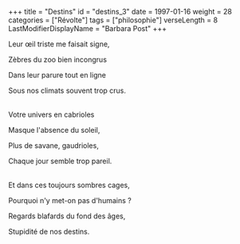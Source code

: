 +++
title = "Destins"
id = "destins_3"
date = 1997-01-16
weight = 28
categories = ["Révolte"]
tags = ["philosophie"]
verseLength = 8
LastModifierDisplayName = "Barbara Post"
+++

Leur œil triste me faisait signe,

Zèbres du zoo bien incongrus

Dans leur parure tout en ligne

Sous nos climats souvent trop crus.

 \
Votre univers en cabrioles

Masque l'absence du soleil,

Plus de savane, gaudrioles,

Chaque jour semble trop pareil.

 \
Et dans ces toujours sombres cages,

Pourquoi n'y met-on pas d'humains ?

Regards blafards du fond des âges,

Stupidité de nos destins.
